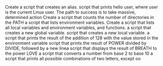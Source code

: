 Create a script that creates an alias.
 script that prints hello user, where user is the current Linux user.
The path to success is to take massive, determined action
Create a script that counts the number of directories in the PATH
a script that lists environment variables.
Create a script that lists all local variables and environment variables, and functions.
a script that creates a new global variable.
 script that creates a new local variable.
a script that prints the result of the addition of 128 with the value stored in the environment variable
script that prints the result of POWER divided by DIVIDE, followed by a new linea script that displays the result of BREATH to the power LOVE
a script that converts a number from base 2 to base 10
a script that prints all possible combinations of two letters, except oo
